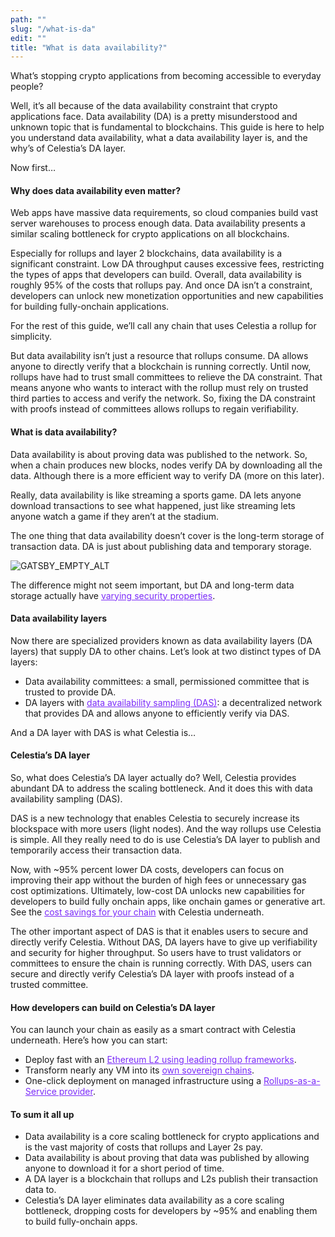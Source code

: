 ```yaml
---
path: ""
slug: "/what-is-da"
edit: ""
title: "What is data availability?"
---
```


<head>
  <meta name="twitter:card" content="summary_large_image">
  <meta name="twitter:site" content="@CelestiaOrg">
  <meta name="twitter:creator" content="Celestia Labs">
  <meta name="twitter:title" content="What is data availability?">
  <meta name="twitter:description" content="_____________________________________________"> 
  <meta name="twitter:image" content="https://raw.githubusercontent.com/celestiaorg/celestia.org/main/src/pages/markdown-pages/learn/images/sovereign-rollups-twitter-card.png">
</head>

What’s stopping crypto applications from becoming accessible to everyday people?

Well, it’s all because of the data availability constraint that crypto applications face. Data availability (DA) is a pretty misunderstood and unknown topic that is fundamental to blockchains. This guide is here to help you understand data availability, what a data availability layer is, and the why’s of Celestia’s DA layer.

Now first…

#### Why does data availability even matter?

Web apps have massive data requirements, so cloud companies build vast server warehouses to process enough data. Data availability presents a similar scaling bottleneck for crypto applications on all blockchains.

Especially for rollups and layer 2 blockchains, data availability is a significant constraint. Low DA throughput causes excessive fees, restricting the types of apps that developers can build. Overall, data availability is roughly 95% of the costs that rollups pay. And once DA isn’t a constraint, developers can unlock new monetization opportunities and new capabilities for building fully-onchain applications.

For the rest of this guide, we’ll call any chain that uses Celestia a rollup for simplicity.

But data availability isn’t just a resource that rollups consume. DA allows anyone to directly verify that a blockchain is running correctly. Until now, rollups have had to trust small committees to relieve the DA constraint. That means anyone who wants to interact with the rollup must rely on trusted third parties to access and verify the network. So, fixing the DA constraint with proofs instead of committees allows rollups to regain verifiability.

#### What is data availability?

Data availability is about proving data was published to the network. So, when a chain produces new blocks, nodes verify DA by downloading all the data. Although there is a more efficient way to verify DA (more on this later).

Really, data availability is like streaming a sports game. DA lets anyone download transactions to see what happened, just like streaming lets anyone watch a game if they aren’t at the stadium.

The one thing that data availability doesn’t cover is the long-term storage of transaction data. DA is just about publishing data and temporary storage.

![GATSBY_EMPTY_ALT](./images/DA-vs-DS.png)

The difference might not seem important, but DA and long-term data storage actually have <a href="https://docs.celestia.org/learn/how-celestia-works/data-availability-faq" target="_blank" rel="noopener noreferrer" style="color:#7B2BF9;">varying security properties</a>.

#### Data availability layers

Now there are specialized providers known as data availability layers (DA layers) that supply DA to other chains. Let’s look at two distinct types of DA layers:

- Data availability committees: a small, permissioned committee that is trusted to provide DA.
- DA layers with <a href="https://celestia.org/what-is-celestia/#what-is-data-availability-sampling" target="_blank" rel="noopener noreferrer" style="color:#7B2BF9;">data availability sampling (DAS)</a>: a decentralized network that provides DA and allows anyone to efficiently verify via DAS.

And a DA layer with DAS is what Celestia is…

#### Celestia’s DA layer

So, what does Celestia’s DA layer actually do? Well, Celestia provides abundant DA to address the scaling bottleneck. And it does this with data availability sampling (DAS). 

DAS is a new technology that enables Celestia to securely increase its blockspace with more users (light nodes). And the way rollups use Celestia is simple. All they really need to do is use Celestia’s DA layer to publish and temporarily access their transaction data.

Now, with ~95% percent lower DA costs, developers can focus on improving their app without the burden of high fees or unnecessary gas cost optimizations. Ultimately, low-cost DA unlocks new capabilities for developers to build fully onchain apps, like onchain games or generative art. See the <a href="https://www.datalenses.zone/chain/celestia/calculator" target="_blank" rel="noopener noreferrer" style="color:#7B2BF9;">cost savings for your chain</a> with Celestia underneath.

The other important aspect of DAS is that it enables users to secure and directly verify  Celestia. Without DAS, DA layers have to give up verifiability and security for higher throughput. So users have to trust validators or committees to ensure the chain is running correctly. With DAS, users can secure and directly verify Celestia’s DA layer with proofs instead of a trusted committee.

#### How developers can build on Celestia’s DA layer

You can launch your chain as easily as a smart contract with Celestia underneath. Here’s how you can start:

- Deploy fast with an <a href="https://celestia.org/build/#build" target="_blank" rel="noopener noreferrer" style="color:#7B2BF9;">Ethereum L2 using leading rollup frameworks</a>.
- Transform nearly any VM into its <a href="https://celestia.org/build/#build" target="_blank" rel="noopener noreferrer" style="color:#7B2BF9;">own sovereign chains</a>.
- One-click deployment on managed infrastructure using a <a href="https://celestia.org/deploy/" target="_blank" rel="noopener noreferrer" style="color:#7B2BF9;">Rollups-as-a-Service provider</a>.

#### To sum it all up

- Data availability is a core scaling bottleneck for crypto applications and is the vast majority of costs that rollups and Layer 2s pay.
- Data availability is about proving that data was published by allowing anyone to download it for a short period of time.
- A DA layer is a blockchain that rollups and L2s publish their transaction data to.
- Celestia’s DA layer eliminates data availability as a core scaling bottleneck, dropping costs for developers by ~95% and enabling them to build fully-onchain apps.
